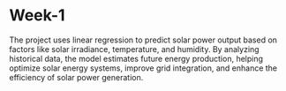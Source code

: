 # Week-1
The project uses linear regression to predict solar power output based on factors like solar irradiance, temperature, and humidity. By analyzing historical data, the model estimates future energy production, helping optimize solar energy systems, improve grid integration, and enhance the efficiency of solar power generation.
